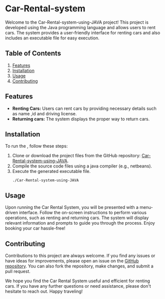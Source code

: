 # Car-Rental-system

Welcome to the Car-Rental-system-using-JAVA project! This project is developed using the Java programming language and allows users to rent cars. The system provides a user-friendly interface for renting cars and also includes an executable file for easy execution.

## Table of Contents
1. [Features](#features)
2. [Installation](#installation)
3. [Usage](#usage)
4. [Contributing](#contributing)


## Features<a name="features"></a>
- **Renting Cars:** Users can rent cars by providing necessary details such as name ,id and driving license.
- **Returning cars:** The system displays the proper way to return cars.

## Installation<a name="installation"></a>
To run the , follow these steps:
1. Clone or download the project files from the GitHub repository: [Car-Rental-system-using-JAVA](https://github.com/kiptumvictor/Car-Rental-System-Java.).
2. Compile the source code files using a java compiler (e.g., netbeans).
3. Execute the generated executable file.
   ```
   ./Car-Rental-system-using-JAVA
   ```

## Usage<a name="usage"></a>
Upon running the Car Rental System, you will be presented with a menu-driven interface. Follow the on-screen instructions to perform various operations, such as renting and returning cars. The system will display relevant information and prompts to guide you through the process. Enjoy booking your car hassle-free!

## Contributing<a name="contributing"></a>
Contributions to this project are always welcome. If you find any issues or have ideas for improvements, please open an issue on the [GitHub repository](https://github.com/kiptumvictor/Car-Rental-System-Java.git). You can also fork the repository, make changes, and submit a pull request.


We hope you find the Car Rental System useful and efficient for renting cars. If you have any further questions or need assistance, please don't hesitate to reach out. Happy traveling!
